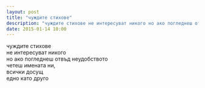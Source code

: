 ```yaml
---
layout: post
title: "чуждите стихове"
description: "чуждите стихове не интересуват никого но ако погледнеш отвъд неудобството четеш имената ни всички досущ едно като друго"
date: 2015-01-14 10:00
---
```

чуждите стихове  
не интересуват никого  
но ако погледнеш отвъд неудобството   
четеш имената ни,  
всички досущ  
едно като друго